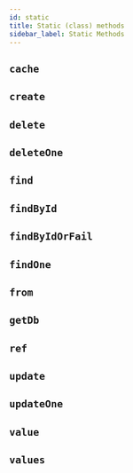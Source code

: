 ```yaml
---
id: static
title: Static (class) methods
sidebar_label: Static Methods
---
```



## `cache`

## `create`

## `delete`

## `deleteOne`

## `find`

## `findById`

## `findByIdOrFail`

## `findOne`

## `from`

## `getDb`

## `ref`

## `update`

## `updateOne`

## `value`

## `values`

